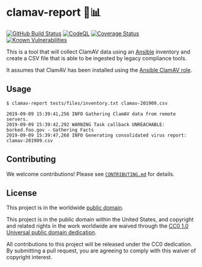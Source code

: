 # clamav-report 🦪📊 #

[![GitHub Build Status](https://github.com/cisagov/clamav-report/workflows/build/badge.svg)](https://github.com/cisagov/clamav-report/actions)
[![CodeQL](https://github.com/cisagov/clamav-report/workflows/CodeQL/badge.svg)](https://github.com/cisagov/clamav-report/actions/workflows/codeql-analysis.yml)
[![Coverage Status](https://coveralls.io/repos/github/cisagov/clamav-report/badge.svg?branch=develop)](https://coveralls.io/github/cisagov/clamav-report?branch=develop)
[![Known Vulnerabilities](https://snyk.io/test/github/cisagov/clamav-report/develop/badge.svg)](https://snyk.io/test/github/cisagov/clamav-report)

This is a tool that will collect ClamAV data using an
[Ansible](https://www.ansible.com) inventory and create a CSV file
that is able to be ingested by legacy compliance tools.

It assumes that ClamAV has been installed using the
[Ansible ClamAV role](https://github.com/cisagov/ansible-role-clamav).

## Usage ##

```console
$ clamav-report tests/files/inventory.txt clamav-201909.csv

2019-09-09 15:39:41,256 INFO Gathering ClamAV data from remote servers.
2019-09-09 15:39:42,292 WARNING Task callback UNREACHABLE: borked.foo.gov - Gathering Facts
2019-09-09 15:39:47,268 INFO Generating consolidated virus report: clamav-201909.csv
```

## Contributing ##

We welcome contributions!  Please see [`CONTRIBUTING.md`](CONTRIBUTING.md) for
details.

## License ##

This project is in the worldwide [public domain](LICENSE).

This project is in the public domain within the United States, and
copyright and related rights in the work worldwide are waived through
the [CC0 1.0 Universal public domain
dedication](https://creativecommons.org/publicdomain/zero/1.0/).

All contributions to this project will be released under the CC0
dedication. By submitting a pull request, you are agreeing to comply
with this waiver of copyright interest.

